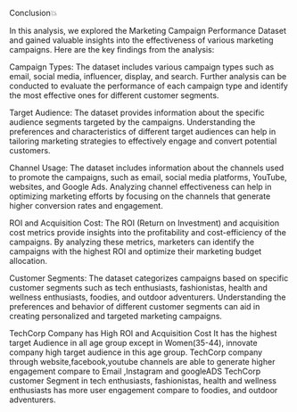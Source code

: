 Conclusion💥



In this analysis, we explored the Marketing Campaign Performance Dataset and gained valuable insights into the effectiveness of various marketing campaigns.
Here are the key findings from the analysis:

Campaign Types: The dataset includes various campaign types such as email, social media,
influencer, display, and search. Further analysis can be conducted to evaluate the performance of each campaign type and identify the most effective ones for different customer segments.

Target Audience: The dataset provides information about the specific audience segments 
targeted by the campaigns. Understanding the preferences and characteristics of different target audiences can help 
in tailoring marketing strategies to effectively engage and convert potential customers.

Channel Usage: The dataset includes information about the channels used to promote the campaigns, 
such as email, social media platforms, YouTube, websites, and Google Ads. Analyzing channel 
effectiveness can help in optimizing marketing efforts by focusing on the channels that generate higher conversion rates and engagement.

ROI and Acquisition Cost: The ROI (Return on Investment) and acquisition cost metrics provide insights 
into the profitability and cost-efficiency of the campaigns. By analyzing these metrics, marketers can identify the campaigns with the highest ROI and optimize their marketing budget allocation.

Customer Segments: The dataset categorizes campaigns based on specific customer segments such as tech enthusiasts, fashionistas, health and wellness enthusiasts, foodies, and outdoor adventurers. 
Understanding the preferences and behavior of different customer segments can aid in creating personalized and targeted marketing campaigns.

TechCorp Company has High ROI and Acquisition Cost
It has the highest target Audience in all age group except in Women(35-44), innovate company high target audience in this age group.
TechCorp company through website,facebook,youtube channels are able to generate higher engagement compare to Email ,Instagram and googleADS 
TechCorp customer Segment in tech enthusiasts, fashionistas, health and wellness enthusiasts has more user engagement compare to foodies, and outdoor adventurers.
